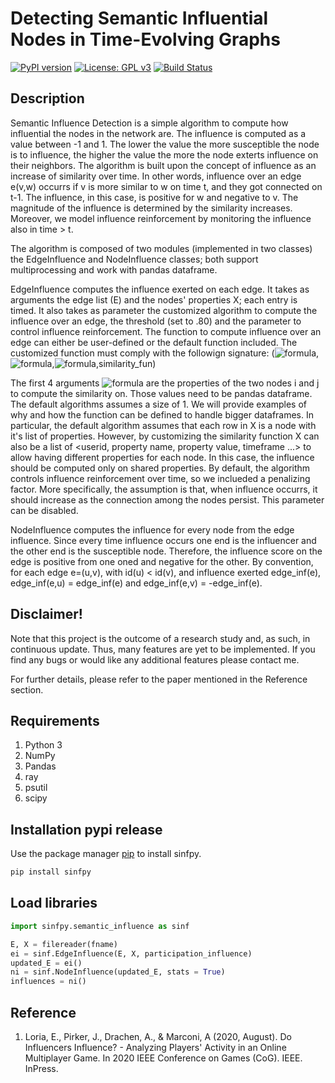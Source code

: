 # Detecting Semantic Influential Nodes in Time-Evolving Graphs
[![PyPI version](https://badge.fury.io/py/sinfpy.svg)](https://badge.fury.io/py/sinfpy)
[![License: GPL v3](https://img.shields.io/badge/License-GPLv3-blue.svg)](https://www.gnu.org/licenses/gpl-3.0)
[![Build Status](https://travis-ci.com/nickkunz/smogn.svg?branch=master)](https://travis-ci.com/enrlor/sinfpy)

## Description
Semantic Influence Detection is a simple algorithm to compute how influential the nodes in the network are. The influence is computed as a value between -1 and 1. The lower the value the more susceptible the node is to influence, the higher the value the more the node exterts influence on their neighbors.
The algorithm is built upon the concept of influence as an increase of similarity over time. In other words, influence over an edge e(v,w) occurrs if v is more similar to w on time t, and they got connected on t-1. The influence, in this case, is positive for w and negative to v. The magnitude of the influence is determined by the similarity increases.
Moreover, we model influence reinforcement by monitoring the influence also in time > t. 

The algorithm is composed of two modules (implemented in two classes) the EdgeInfluence and NodeInfluence classes; both support multiprocessing and work with pandas dataframe.

EdgeInfluence computes the influence exerted on each edge. 
It takes as arguments the edge list (E) and the nodes' properties X; each entry is timed. It also takes as parameter the customized algorithm to compute the influence over an edge, the threshold (set to .80) and the parameter to control influence reinforcement.
The function to compute influence over an edge can either be user-defined or the default function included. The customized function must comply with the followign signature: 
(![formula](https://render.githubusercontent.com/render/math?math=x_{i}^{t-1},x_{i}^{t},x_{j}^{t},x_{j}^{t-1}),![formula](https://render.githubusercontent.com/render/math?math=threshold),![formula](https://render.githubusercontent.com/render/math?math=influence^{t-1}),similarity_fun)

The first 4 arguments ![formula](https://render.githubusercontent.com/render/math?math=(x_{i}^{t-1},x_{i}^{t},x_{j}^{t},x_{j}^{t-1})) are the properties of the two nodes i and j to compute the similarity on. Those values need to be pandas dataframe. The default algorithms assumes a size of 1. We will provide examples of why and how the function can be defined to handle bigger dataframes.
In particular, the default algorithm assumes that each row in X is a node with it's list of properties. However, by customizing the similarity function X can also be a list of <userid, property name, property value, timeframe ...> to allow having different properties for each node. In this case, the influence should be computed only on shared properties.
By default, the algorithm controls influence reinforcement over time, so we inclueded a penalizing factor. More specifically, the assumption is that, when influence occurrs, it should increase as the connection among the nodes persist. This parameter can be disabled.

NodeInfluence computes the influence for every node from the edge influence. Since every time influence occurs one end is the influencer and the other end is the susceptible node. Therefore, the influence score on the edge is positive from one oned and negative for the other. 
By convention, for each edge e=(u,v), with id(u) < id(v), and influence exerted edge_inf(e), edge_inf(e,u) = edge_inf(e) and edge_inf(e,v) = -edge_inf(e).

## Disclaimer!
Note that this project is the outcome of a research study and, as such, in continuous update. Thus, many features are yet to be implemented. If you find any bugs or would like any additional features please contact me.

For further details, please refer to the paper mentioned in the Reference section.

## Requirements
1. Python 3
2. NumPy
3. Pandas
4. ray
5. psutil 
6. scipy

## Installation pypi release
Use the package manager [pip](https://pip.pypa.io/en/stable/) to install sinfpy.
```bash
pip install sinfpy
```

## Load libraries
```python
import sinfpy.semantic_influence as sinf

E, X = filereader(fname)
ei = sinf.EdgeInfluence(E, X, participation_influence)
updated_E = ei()
ni = sinf.NodeInfluence(updated_E, stats = True)
influences = ni()
```

## Reference
1. Loria, E., Pirker, J., Drachen, A., & Marconi, A (2020, August). Do Influencers Influence? - Analyzing Players' Activity in an Online Multiplayer Game. In 2020 IEEE Conference on Games (CoG). IEEE. InPress.

